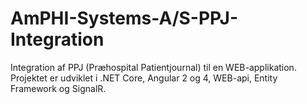 # AmPHI-Systems-A/S-PPJ-Integration

Integration af PPJ (Præhospital Patientjournal) til en WEB-applikation.
Projektet er udviklet i .NET Core, Angular 2 og 4, WEB-api, Entity Framework og SignalR.
